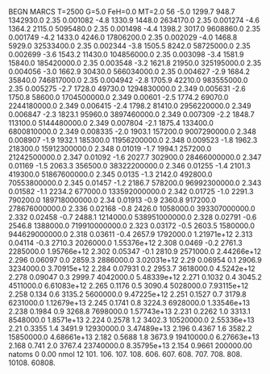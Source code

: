 BEGN
MARCS T=2500 G=5.0 FeH=0.0 MT=2.0
                  56
-5.0 1299.7 948.7 1342930.0 2.35 0.001082 
-4.8 1330.9 1448.0 2634170.0 2.35 0.001274 
-4.6 1364.2 2115.0 5095480.0 2.35 0.001498 
-4.4 1398.2 3017.0 9608860.0 2.35 0.001749 
-4.2 1433.0 4246.0 17806200.0 2.35 0.002029 
-4.0 1468.8 5929.0 32533400.0 2.35 0.002344 
-3.8 1505.5 8242.0 58725000.0 2.35 0.002699 
-3.6 1543.2 11430.0 104856000.0 2.35 0.003098 
-3.4 1581.9 15840.0 185420000.0 2.35 0.003548 
-3.2 1621.8 21950.0 325195000.0 2.35 0.004056 
-3.0 1662.9 30430.0 566034000.0 2.35 0.004627 
-2.9 1684.2 35840.0 746817000.0 2.35 0.004942 
-2.8 1705.9 42210.0 983555000.0 2.35 0.005275 
-2.7 1728.0 49730.0 1294830000.0 2.349 0.005631 
-2.6 1750.8 58600.0 1704500000.0 2.349 0.00601 
-2.5 1774.2 69070.0 2244180000.0 2.349 0.006415 
-2.4 1798.2 81410.0 2956220000.0 2.349 0.006847 
-2.3 1823.1 95960.0 3897460000.0 2.349 0.007309 
-2.2 1848.7 113100.0 5144480000.0 2.349 0.007804 
-2.1 1875.4 133400.0 6800810000.0 2.349 0.008335 
-2.0 1903.1 157200.0 9007290000.0 2.348 0.008907 
-1.9 1932.1 185300.0 11956200000.0 2.348 0.009523 
-1.8 1962.3 218300.0 15912300000.0 2.348 0.01019 
-1.7 1994.1 257200.0 21242500000.0 2.347 0.01092 
-1.6 2027.7 302900.0 28466000000.0 2.347 0.01169 
-1.5 2063.3 356500.0 38322200000.0 2.346 0.01255 
-1.4 2101.3 419300.0 51867600000.0 2.345 0.0135 
-1.3 2142.0 492800.0 70553800000.0 2.345 0.01457 
-1.2 2186.7 578200.0 96992300000.0 2.343 0.01582 
-1.1 2234.2 677000.0 133592000000.0 2.342 0.01725 
-1.0 2291.3 790200.0 189718000000.0 2.34 0.01913 
-0.9 2360.8 917200.0 278676000000.0 2.336 0.02168 
-0.8 2426.0 1058000.0 393307000000.0 2.332 0.02458 
-0.7 2488.1 1214000.0 538951000000.0 2.328 0.02791 
-0.6 2546.8 1388000.0 719910000000.0 2.323 0.03172 
-0.5 2603.5 1580000.0 944629000000.0 2.318 0.03611 
-0.4 2657.9 1792000.0 1.21971e+12 2.313 0.04114 
-0.3 2710.3 2026000.0 1.55376e+12 2.308 0.0469 
-0.2 2761.3 2285000.0 1.95766e+12 2.302 0.05347 
-0.1 2810.9 2571000.0 2.44266e+12 2.296 0.06097 
0.0 2859.3 2886000.0 3.02031e+12 2.29 0.06954 
0.1 2906.9 3234000.0 3.70915e+12 2.284 0.07931 
0.2 2953.7 3618000.0 4.5242e+12 2.278 0.09047 
0.3 2999.7 4042000.0 5.48339e+12 2.271 0.1032 
0.4 3045.2 4511000.0 6.61083e+12 2.265 0.1176 
0.5 3090.4 5028000.0 7.93115e+12 2.258 0.134 
0.6 3135.2 5600000.0 9.47225e+12 2.251 0.1527 
0.7 3179.8 6231000.0 1.12679e+13 2.245 0.1741 
0.8 3224.3 6928000.0 1.33546e+13 2.238 0.1984 
0.9 3268.8 7698000.0 1.57743e+13 2.231 0.2262 
1.0 3313.1 8548000.0 1.8571e+13 2.224 0.2578 
1.2 3402.3 10520000.0 2.55336e+13 2.21 0.3355 
1.4 3491.9 12930000.0 3.47489e+13 2.196 0.4367 
1.6 3582.2 15850000.0 4.68661e+13 2.182 0.5688 
1.8 3673.9 19410000.0 6.27663e+13 2.168 0.741 
2.0 3767.4 23740000.0 8.35795e+13 2.154 0.9661 
200000.00
natoms              0      0.00
nmol          12
          101.         106.       107.      108.         606.        607.        608.
          707.         708.       808.    10108.       60808.
